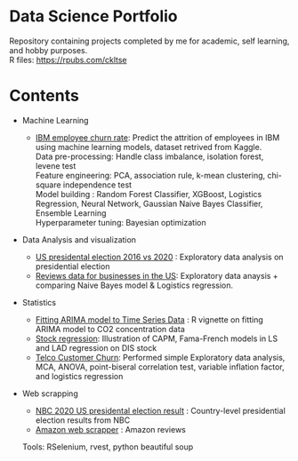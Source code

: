# Data Science Portfolio
Repository containing projects completed by me for academic, self learning, and hobby purposes. \
R files: https://rpubs.com/ckltse

# Contents
* Machine Learning 
  * [IBM employee churn rate](https://nbviewer.jupyter.org/github/charlottetse33/portfolio/blob/main/IBM_Classification.ipynb): Predict the attrition of employees in IBM using machine learning models, dataset retrived from Kaggle. \
  Data pre-processing: Handle class imbalance, isolation forest, levene test \
  Feature engineering: PCA, association rule, k-mean clustering, chi-square independence test \
  Model building : Random Forest Classifier, XGBoost, Logistics Regression, Neural Network, Gaussian Naive Bayes Classifier, Ensemble Learning \
  Hyperparameter tuning: Bayesian optimization 
  

* Data Analysis and visualization
  * [US presidental election 2016 vs 2020](https://rpubs.com/ckltse/810034) : Exploratory data analysis on presidential election 
  * [Reviews data for businesses in the US](https://github.com/charlottetse33/portfolio/blob/main/US%20business%20reviews/Data_mining_review.ipynb): Exploratory data anaysis + comparing Naive Bayes model & Logistics regression. 
 
* Statistics
  * [Fitting ARIMA model to Time Series Data](https://rpubs.com/ckltse/810035) : R vignette on fitting ARIMA model to CO2 concentration data 
  * [Stock regression](https://rpubs.com/ckltse/810395): Illustration of CAPM, Fama-French models in LS and LAD regression on DIS stock
  * [Telco Customer Churn](https://nbviewer.jupyter.org/github/charlottetse33/Data-science-portfolio/blob/main/Telco_Customer_Churn_.ipynb): Performed simple Exploratory data analysis, MCA, ANOVA, point-biseral correlation test, variable inflation factor, and logistics regression 

* Web scrapping 
  * [NBC 2020 US presidental election result](https://github.com/charlottetse33/portfolio/blob/main/NBC%20US%20election/web%20scrapping.R) : Country-level presidential election results from NBC 
  * [Amazon web scrapper](https://github.com/charlottetse33/portfolio/blob/main/Amazon%20web%20scrapping/Web_scrapper%20-%20Amazon%20reviews.py) : Amazon reviews 

  Tools: RSelenium, rvest, python beautiful soup


